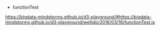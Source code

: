- functionTest

https://bigdata-mindstorms.github.io/d3-playground/#https://bigdata-mindstorms.github.io/d3-playground/wellido/2016/03/16/functionTest.js
